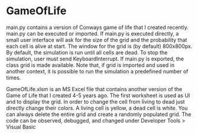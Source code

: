 # GameOfLife

main.py contains a version of Conways game of life that I created recently.
main.py can be executed or imported.
If main.py is executed directly, a small user interface will ask for the size of the grid and the probability that each cell is alive at start.
The window for the grid is (by default) 800x800px.
By default, the simulation is run until all cells are dead. To stop the simulation, user must send KeyboardInterrupt.
If main.py is exported, the class grid is made available.
Note that, if grid is imported and used in another context, it is possible to run the simulation a predefined number of times.

GameOfLife.xlsm is an MS Excel file that contains another version of the Game of Life that I created 4-5 years ago.
The first worksheet is used as UI and to display the grid.
In order to change the cell from living to dead just directly change their colors. A living cell is yellow, a dead cell is white.
You can always delete the entire grid and create a randomly populated grid.
The code can be observed, debugged, and changed under Developer Tools > Visual Basic 
